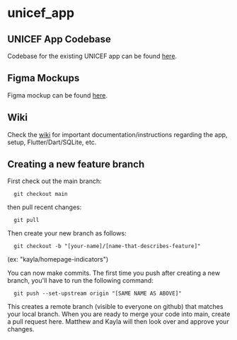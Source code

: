 # unicef_app

## UNICEF App Codebase

Codebase for the existing UNICEF app can be found [here](https://github.com/UNICEF-ROSA-ICT/Data-Pocketbook-Redesign).

## Figma Mockups
Figma mockup can be found [here](https://www.figma.com/file/Fu0rd7YgJZuLIQ1PTGI24X/UNICEF-UX-Mock?node-id=0%3A1).

## Wiki

Check the [wiki](https://github.com/kaylanhua/unicef_app/wiki) for important documentation/instructions regarding the app, setup, Flutter/Dart/SQLite, etc.

## Creating a new feature branch

First check out the main branch:

      git checkout main

then pull recent changes:

      git pull

Then create your new branch as follows:

      git checkout -b "[your-name]/[name-that-describes-feature]"

(ex: "kayla/homepage-indicators")

You can now make commits. The first time you push after creating a new branch, you'll have to run the following command:

      git push --set-upstream origin "[SAME NAME AS ABOVE]"

This creates a remote branch (visible to everyone on github) that matches your local branch. When you are ready to merge your code into main, create a pull request here. Matthew and Kayla will then look over and approve your changes.
